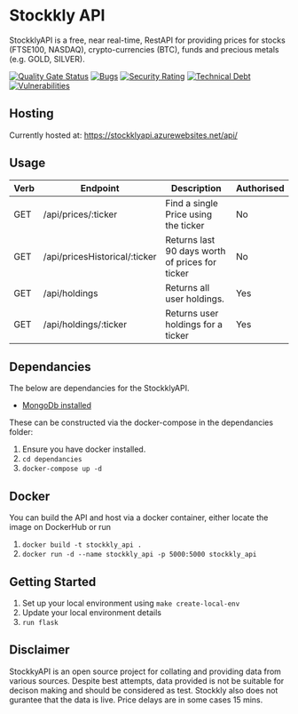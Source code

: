 # Stockkly API

StockklyAPI is a free, near real-time, RestAPI for providing prices for stocks (FTSE100, NASDAQ), crypto-currencies (BTC), funds and precious metals (e.g. GOLD, SILVER).

[![Quality Gate Status](https://sonarcloud.io/api/project_badges/measure?project=squeakycheese75_stockklyApi&metric=alert_status)](https://sonarcloud.io/dashboard?id=squeakycheese75_stockklyApi)
[![Bugs](https://sonarcloud.io/api/project_badges/measure?project=squeakycheese75_stockklyApi&metric=bugs)](https://sonarcloud.io/dashboard?id=squeakycheese75_stockklyApi)
[![Security Rating](https://sonarcloud.io/api/project_badges/measure?project=squeakycheese75_stockklyApi&metric=security_rating)](https://sonarcloud.io/dashboard?id=squeakycheese75_stockklyApi)
[![Technical Debt](https://sonarcloud.io/api/project_badges/measure?project=squeakycheese75_stockklyApi&metric=sqale_index)](https://sonarcloud.io/dashboard?id=squeakycheese75_stockklyApi)
[![Vulnerabilities](https://sonarcloud.io/api/project_badges/measure?project=squeakycheese75_stockklyApi&metric=vulnerabilities)](https://sonarcloud.io/dashboard?id=squeakycheese75_stockklyApi)

## Hosting

Currently hosted at: <https://stockklyapi.azurewebsites.net/api/>

## Usage

| **Verb** | **Endpoint**                             | **Description**                                 | **Authorised**|
| -------- | ---------------------------------------- | ------------------------------------------------|---------------|
| GET      | /api/prices/:ticker                      | Find a single Price using the ticker            | No            |
| GET      | /api/pricesHistorical/:ticker            | Returns last 90 days worth of prices for ticker | No            |
| GET      | /api/holdings                            | Returns all user holdings.                      | Yes           |
| GET      | /api/holdings/:ticker                    | Returns user holdings for a ticker              | Yes           |

## Dependancies

The below are dependancies for the StockklyAPI.  

* [MongoDb installed](https://hub.docker.com/_/mongo)

These can be constructed via the docker-compose in the dependancies folder:

1. Ensure you have docker installed. 
2. ```cd dependancies```
3. ```docker-compose up -d```

## Docker

You can build the API and host via a docker container, either locate the image on DockerHub or run

1. ```docker build -t stockkly_api . ``` 
2. ```docker run -d --name stockkly_api -p 5000:5000 stockkly_api```


## Getting Started
1. Set up your local environment using ```make create-local-env```
2. Update your local environment details
3. ```run flask```


## Disclaimer

StockkyAPI is an open source project for collating and providing data from various sources.  Despite best attempts, data provided is not be suitable 
for decison making and should be considered as test.  Stockkly also does not gurantee that the data is live.   Price delays are in some cases 15 mins.
